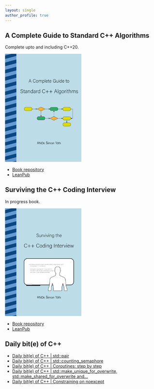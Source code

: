 ```yaml
---
layout: single
author_profile: true
---
```


## A Complete Guide to Standard C++ Algorithms

Complete upto and including C++20.

[<img src="assets/images/book_algorithms_cover.png" width="50%">](https://leanpub.com/cpp-algorithms-guide)

- [Book repository](https://github.com/HappyCerberus/book-cpp-algorithms)
- [LeanPub](https://leanpub.com/cpp-algorithms-guide)

## Surviving the C++ Coding Interview

In progress book.

[<img src="assets/images/book_coding_interview_cover.png" width="50%">](https://leanpub.com/cpp-coding-interview)

- [Book repository](https://leanpub.com/cpp-coding-interview)
- [LeanPub](https://leanpub.com/cpp-coding-interview)

## Daily bit(e) of C++

<ul>
<!-- SUBSTACK:START --><li><a href="https://medium.com/@simontoth/daily-bit-e-of-c-std-pair-4d269f0adbfb?source=rss-1e1de1006a93------2">Daily bit&lpar;e&rpar; of C++ | std::pair</a></li><li><a href="https://medium.com/@simontoth/daily-bit-e-of-c-std-counting-semaphore-c4bb45da349b?source=rss-1e1de1006a93------2">Daily bit&lpar;e&rpar; of C++ | std::counting_semaphore</a></li><li><a href="https://medium.com/@simontoth/daily-bit-e-of-c-coroutines-step-by-step-e726b976d239?source=rss-1e1de1006a93------2">Daily bit&lpar;e&rpar; of C++ | Coroutines: step by step</a></li><li><a href="https://medium.com/@simontoth/daily-bit-e-of-c-std-make-unique-for-overwrite-std-make-shared-for-overwrite-and-34875c161fbd?source=rss-1e1de1006a93------2">Daily bit&lpar;e&rpar; of C++ | std::make_unique_for_overwrite, std::make_shared_for_overwrite and…</a></li><li><a href="https://medium.com/@simontoth/daily-bit-e-of-c-constraining-on-noexcept-fe477cc2bbe1?source=rss-1e1de1006a93------2">Daily bit&lpar;e&rpar; of C++ | Constraining on noexcept</a></li><!-- SUBSTACK:END -->
</ul>